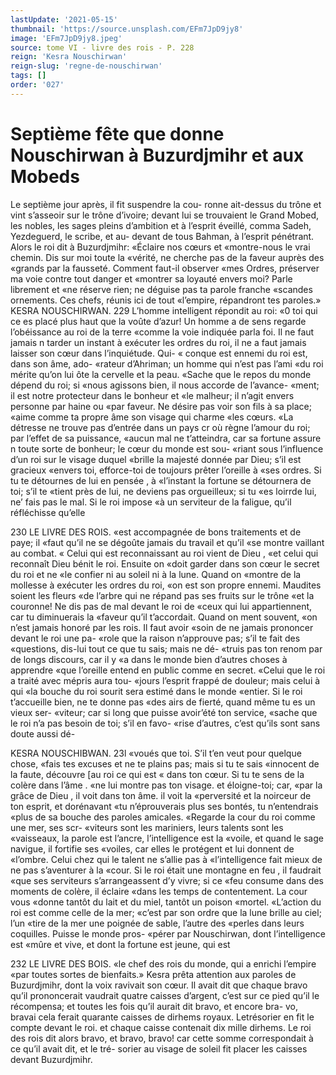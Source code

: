```yaml
---
lastUpdate: '2021-05-15'
thumbnail: 'https://source.unsplash.com/EFm7JpD9jy8'
image: 'EFm7JpD9jy8.jpeg'
source: tome VI - livre des rois - P. 228
reign: 'Kesra Nouschirwan'
reign-slug: 'regne-de-nouschirwan'
tags: []
order: '027'
---
```


# Septième fête que donne Nouschirwan à Buzurdjmihr et aux Mobeds

Le septième jour après, il fit suspendre la cou- ronne ait-dessus du trône et vint s’asseoir sur le trône d’ivoire; devant lui se trouvaient le Grand Mobed, les nobles, les sages pleins d’ambition et à l’esprit éveillé, comma Sadeh, Yezdeguerd, le scribe, et au- devant de tous Bahman, à l’esprit pénétrant. Alors
le roi dit à Buzurdjmihr: «Éclaire nos cœurs et «montre-nous le vrai chemin. Dis sur moi toute la «vérité, ne cherche pas de la faveur auprès des «grands par la fausseté. Comment faut-il observer «mes Ordres, préserver ma voie contre tout danger et «montrer sa loyauté envers moi? Parle librement et «ne réserve rien; ne déguise pas ta parole franche «scandes ornements. Ces chefs, réunis ici de tout «l’empire, répandront tes paroles.»
KESRA NOUSCHIRWAN. 229 L’homme intelligent répondit au roi: «0 toi qui
ce es placé plus haut que la voûte d’azur! Un homme
a de sens regarde l’obéissance au roi de la terre «comme la voie indiquée parla foi. Il ne faut jamais
n tarder un instant à exécuter les ordres du roi, il ne
a faut jamais laisser son cœur dans l’inquiétude. Qui-
« conque est ennemi du roi est, dans son âme, ado- «rateur d’Ahriman; un homme qui n’est pas l’ami
«du roi mérite qu’on lui ôte la cervelle et la peau. «Sache que le repos du monde dépend du roi; si «nous agissons bien, il nous accorde de l’avance- «ment; il est notre protecteur dans le bonheur et «le malheur; il n’agit envers personne par haine ou «par faveur. Ne désire pas voir son fils à sa place;
«aime comme ta propre âme son visage qui charme «les cœurs.
«La détresse ne trouve pas d’entrée dans un pays
cr où règne l’amour du roi; par l’effet de sa puissance,
«aucun mal ne t’atteindra, car sa fortune assure
n toute sorte de bonheur; le cœur du monde est sou- «riant sous l’influence d’un roi sur le visage duquel
«brille la majesté donnée par Dieu; s’il est gracieux
«envers toi, efforce-toi de toujours prêter l’oreille à
«ses ordres. Si tu te détournes de lui en pensée , à
«l’instant la fortune se détournera de toi; s’il te
«tient près de lui, ne deviens pas orgueilleux; si tu «es loirrde lui, ne’ fais pas le mal. Si le roi impose «à un serviteur de la faligue, qu’il réfléchisse qu’elle

230 LE LIVRE DES ROIS.
«est accompagnée de bons traitements et de paye; il «faut qu’il ne se dégoûte jamais du travail et qu’il
«se montre vaillant au combat.
« Celui qui est reconnaissant au roi vient de Dieu ,
«et celui qui reconnaît Dieu bénit le roi. Ensuite on «doit garder dans son cœur le secret du roi et ne «le confier ni au soleil ni à la lune. Quand on «montre de la mollesse à exécuter les ordres du roi, «on est son propre ennemi. Maudites soient les fleurs «de l’arbre qui ne répand pas ses fruits sur le trône
«et la couronne! Ne dis pas de mal devant le roi de «ceux qui lui appartiennent, car tu diminuerais la «faveur qu’il t’accordait. Quand on ment souvent,
«on n’est jamais honoré par les rois. Il faut avoir
«soin de ne jamais prononcer devant le roi une pa- «role que la raison n’approuve pas; s’il te fait des «questions, dis-lui tout ce que tu sais; mais ne dé- «truis pas ton renom par de longs discours, car il y «a dans le monde bien d’autres choses à apprendre
«que l’oreille entend en public comme en secret.
«Celui que le roi a traité avec mépris aura tou- «jours l’esprit frappé de douleur; mais celui à qui
«la bouche du roi sourit sera estimé dans le monde «entier. Si le roi t’accueille bien, ne te donne pas «des airs de fierté, quand même tu es un vieux ser- «viteur; car si long que puisse avoir’été ton service, «sache que le roi n’a pas besoin de toi; s’il en favo-
«rise d’autres, c’est qu’ils sont sans doute aussi dé-

KESRA NOUSCHIBWAN. 23l «voués que toi. S’il t’en veut pour quelque chose,
«fais tes excuses et ne te plains pas; mais si tu te sais «innocent de la faute, découvre [au roi ce qui est
« dans ton cœur. Si tu te sens de la colère dans l’âme .
«ne lui montre pas ton visage. et éloigne-toi; car, «par la grâce de Dieu , il voit dans ton âme. il voit la «perversité et la noirceur de ton esprit, et dorénavant
«tu n’éprouverais plus ses bontés, tu n’entendrais «plus de sa bouche des paroles amicales.
«Regarde la cour du roi comme une mer, ses scr-
«viteurs sont les mariniers, leurs talents sont les «vaisseaux, la parole est l’ancre, l’intelligence est la
«voile, et quand le sage navigue, il fortifie ses «voiles, car elles le protégent et lui donnent de «l’ombre. Celui chez qui le talent ne s’allie pas à «l’intelligence fait mieux de ne pas s’aventurer à la
«cour. Si le roi était une montagne en feu , il faudrait «que ses serviteurs s’arrangeassent d’y vivre; si ce
«feu consume dans des moments de colère, il éclaire «dans les temps de contentement. La cour vous «donne tantôt du lait et du miel, tantôt un poison «mortel.
«L’action du roi est comme celle de la mer; «c’est par son ordre que la lune brille au ciel; l’un
«tire de la mer une poignée de sable, l’autre des «perles dans leurs coquilles. Puisse le monde pros- «pérer par Nouschirwan, dont l’intelligence est «mûre et vive, et dont la fortune est jeune, qui est

232 LE LIVRE DES BOIS.
«le chef des rois du monde, qui a enrichi l’empire «par toutes sortes de bienfaits.»
Kesra prêta attention aux paroles de Buzurdjmihr, dont la voix ravivait son cœur. Il avait dit que chaque bravo qu’il prononcerait vaudrait quatre caisses d’argent, c’est sur ce pied qu’il le récompensa; et
toutes les fois qu’il aurait dit bravo, et encore bra- vo, bravai cela ferait quarante caisses de dirhems royaux. Letrésorier en fit le compte devant le roi.
et chaque caisse contenait dix mille dirhems. Le roi des rois dit alors bravo, et bravo, bravo! car cette somme correspondait à ce qu’il avait dit, et le tré-
sorier au visage de soleil fit placer les caisses devant Buzurdjmihr.
